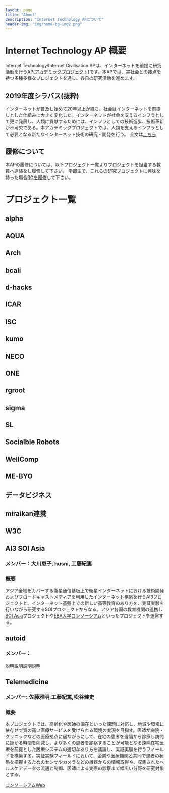 ```yaml
---
layout: page
title: "About"
description: "Internet Technology APについて"
header-img: "img/home-bg-img2.png"
---
```

# Internet Technology AP 概要
Internet Technology/Internet Civilisation APは、インターネットを前提に研究活動を行う[AP(アカデミックプロジェクト)](https://www.sfc.keio.ac.jp/gsmg/education/ap/)です。本APでは、実社会との接点を持つ多種多様なプロジェクトを通し、各自の研究活動を進めます。

## 2019年度シラバス(抜粋)
インターネットが普及し始めて20年以上が経ち、社会はインターネットを前提しとした仕組みに大きく変化した。インターネットが社会を支えるインフラとして更に発展し、人類に貢献するためには、インフラとしての技術進歩、技術革新が不可欠である。本アカデミックプロジェクトでは、人類を支えるインフラとして必要となる新たなインターネット技術の研究・開発を行う。 
全文は[こちら](https://vu.sfc.keio.ac.jp/course2014/summary/syll_view_c.cgi?yc=2019_44668&ks=70002)
 
## 履修について
本APの履修については、以下プロジェクト一覧よりプロジェクトを担当する教員へ連絡をし履修して下さい。
学部生で、これらの研究プロジェクトに興味を持った場合[RGを履修](https://portal.sfc.wide.ad.jp/newcomer)して下さい。

# プロジェクト一覧

## alpha
## AQUA
## Arch
## bcali
## d-hacks
## ICAR
## ISC
## kumo
## NECO
## ONE
## rgroot
## sigma
## SL
## Socialble Robots
## WellComp
## ME-BYO
## データビジネス
## miraikan連携
## W3C
## AI3 SOI Asia
### メンバー：大川恵子, husni, 工藤紀篤
### 概要
アジア全域をカバーする衛星通信基板上で衛星インターネットにおける技術開発およびブロードキャストメディアを利用したインターネット構築を行うAI3プロジェクトと、インターネット基盤上での新しい高等教育のあり方を、実証実験を行いながら研究するSOIプロジェクトからなる。アジア各国の教育機関の連携し[SOI Asia](http://www.soi.asia/)プロジェクトや[EBA大学コンソーシアム](http://www.eba-consortium.asia/)といったプロジェクトを運営する。
## autoid
### メンバー：
説明説明説明説明
## Telemedicine
### メンバー: 佐藤雅明,工藤紀篤,松谷健史
### 概要
本プロジェクトでは、高齢化や医師の偏在といった課題に対応し、地域や環境に依存せず質の高い医療サービスを受けられる環境の実現を目指す。医師が病院・クリニックなどの医療拠点に居ながらにして、在宅の患者を遠隔から診療し訪問に掛かる時間を削減し、より多くの患者を診察することが可能となる遠隔在宅医療を前提とした医療システムの適切なあり方を議論し、実証実験を行うフィールドを構築する。実証実験フィールドにおいて、企業や医療機関と共同で患者の状態を把握するためのセンサやカメラなどの機器からの情報取得や、収集されたヘルスケアデータの流通と制御、医師による実際の診察まで幅広い分野を研究対象とする。

[コンソーシアムWeb](https://www.kri.sfc.keio.ac.jp/ja/consortium/lis/) 

 
